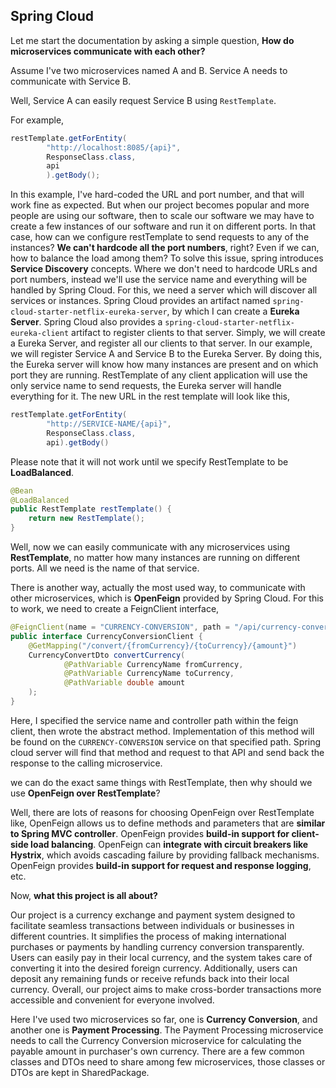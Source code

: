 ## Spring Cloud
Let me start the documentation by asking a simple question, 
**How do microservices communicate with each other?**

Assume I've two microservices named A and B. Service A needs to communicate
with Service B. 

Well, Service A can easily request Service B using `RestTemplate`.

For example,
```java
restTemplate.getForEntity(
        "http://localhost:8085/{api}", 
        ResponseClass.class, 
        api
        ).getBody();
```
In this example, I've hard-coded the URL and port number, and that will work fine
as expected. But when our project becomes popular and more people are using
our software, then to scale our software we may have to create a few
instances of our software and run it on different ports. In that case, how
can we configure restTemplate to send requests to any of the instances? **We
can't hardcode all the port numbers**, right? Even if we can, how to balance
the load among them? To solve this issue, spring introduces **Service Discovery**
concepts. Where we don't need to hardcode URLs and port numbers, instead we'll
use the service name and everything will be handled by Spring Cloud. For this,
we need a server which will discover all services or instances. Spring Cloud
provides an artifact named `spring-cloud-starter-netflix-eureka-server`,
by which I can create a **Eureka Server**. Spring Cloud also provides
a `spring-cloud-starter-netflix-eureka-client` artifact to register clients to
that server. Simply, we will create a Eureka Server, and register all our clients
to that server. In our example, we will register Service A and Service B to the Eureka
Server. By doing this, the Eureka server will know how many instances are
present and on which port they are running. RestTemplate of any client
application will use the only service name to send requests, the Eureka server will
handle everything for it. The new URL in the rest template will look like this,
```java
restTemplate.getForEntity(
        "http://SERVICE-NAME/{api}", 
        ResponseClass.class, 
        api).getBody()
```
Please note that it will not work until we specify RestTemplate to
be **LoadBalanced**.

```java
@Bean
@LoadBalanced
public RestTemplate restTemplate() {
    return new RestTemplate();
}
```

Well, now we can easily communicate with any microservices using
**RestTemplate**, no matter how many instances are running on different
ports. All we need is the name of that service.

There is another way, actually the most used way, to communicate with other
microservices, which is **OpenFeign** provided by Spring Cloud. For this to
work, we need to create a FeignClient interface,
```java
@FeignClient(name = "CURRENCY-CONVERSION", path = "/api/currency-conversion")
public interface CurrencyConversionClient {
    @GetMapping("/convert/{fromCurrency}/{toCurrency}/{amount}")
    CurrencyConvertDto convertCurrency(
            @PathVariable CurrencyName fromCurrency,
            @PathVariable CurrencyName toCurrency,
            @PathVariable double amount
    );
}
```

Here, I specified the service name and controller path within the feign client,
then wrote the abstract method. Implementation of this method will be
found on the `CURRENCY-CONVERSION` service on that specified path. Spring cloud
server will find that method and request to that API and send back the response
to the calling microservice.

we can do the exact same things with RestTemplate, then why should we
use **OpenFeign over RestTemplate**?

Well, there are lots of reasons for choosing OpenFeign over RestTemplate like,
OpenFeign allows us to define methods and parameters that are **similar to
Spring MVC controller**. OpenFeign provides **build-in support for client-side
load balancing**. OpenFeign can **integrate with circuit breakers like Hystrix**,
which avoids cascading failure by providing fallback mechanisms. OpenFeign
provides **build-in support for request and response logging**, etc.

Now, **what this project is all about?**

Our project is a currency exchange and payment system designed to 
facilitate seamless transactions between individuals or businesses in 
different countries. It simplifies the process of making international 
purchases or payments by handling currency conversion transparently. 
Users can easily pay in their local currency, and the system takes care 
of converting it into the desired foreign currency. Additionally, users can
deposit any remaining funds or receive refunds back into their local 
currency. Overall, our project aims to make cross-border transactions 
more accessible and convenient for everyone involved.

Here I've used two microservices so far, one is **Currency Conversion**,
and another one is **Payment Processing**. The Payment Processing 
microservice needs to call the Currency Conversion microservice for
calculating the payable amount in purchaser's own currency. There are a
few common classes and DTOs need to share among few microservices, those
classes or DTOs are kept in SharedPackage.